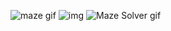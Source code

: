 ![maze gif](https://i.imgur.com/Ks3lnFe.gif)
![img](https://i.imgur.com/ZdJD4Rh.png)
![Maze Solver gif](https://i.imgur.com/FYO8SUo.png)

